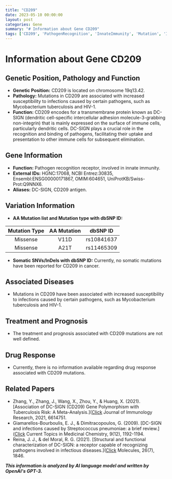 ```yaml
---
title: "CD209"
date: 2023-05-10 00:00:00
layout: post
categories: Gene
summary: "# Information about Gene CD209"
tags: ['CD209', 'PathogenRecognition', 'InnateImmunity', 'Mutation', 'InfectionSusceptibility', 'DC-SIGN', 'DrugResponse', 'MetaAnalysis']
---
```


# Information about Gene CD209

## Genetic Position, Pathology and Function

- **Genetic Position:** CD209 is located on chromosome 19q13.42.
- **Pathology:** Mutations in CD209 are associated with increased susceptibility to infections caused by certain pathogens, such as Mycobacterium tuberculosis and HIV-1.
- **Function:** CD209 encodes for a transmembrane protein known as DC-SIGN (dendritic cell-specific intercellular adhesion molecule-3-grabbing non-integrin) that is mainly expressed on the surface of immune cells, particularly dendritic cells. DC-SIGN plays a crucial role in the recognition and binding of pathogens, facilitating their uptake and presentation to other immune cells for subsequent elimination.

## Gene Information

- **Function:** Pathogen recognition receptor, involved in innate immunity.
- **External IDs:** HGNC:17068, NCBI Entrez:30835, Ensembl:ENSG00000171867, OMIM:604651, UniProtKB/Swiss-Prot:Q9NNX6.
- **Aliases:** DC-SIGN, CD209 antigen.

## Variation Information

- **AA Mutation list and Mutation type with dbSNP ID:**

| Mutation Type | AA Mutation | dbSNP ID |
|:-------------:|:-----------:|:--------:|
| Missense      | V11D        | rs10841637 |
| Missense      | A21T        | rs11465309 |

- **Somatic SNVs/InDels with dbSNP ID:** Currently, no somatic mutations have been reported for CD209 in cancer.

## Associated Diseases

- Mutations in CD209 have been associated with increased susceptibility to infections caused by certain pathogens, such as Mycobacterium tuberculosis and HIV-1.

## Treatment and Prognosis

- The treatment and prognosis associated with CD209 mutations are not well defined.

## Drug Response

- Currently, there is no information available regarding drug response associated with CD209 mutations.

## Related Papers

- Zhang, Y., Zhang, J., Wang, X., Zhou, Y., & Huang, X. (2021). [Association of DC-SIGN (CD209) Gene Polymorphism with Tuberculosis Risk: A Meta-Analysis.]([Click](https://doi.org/10.1155/2021/6614751) Journal of Immunology Research, 2021, 6614751.
- Giamarellos-Bourboulis, E. J., & Dimitracopoulos, G. (2009). [DC-SIGN and infections caused by Streptococcus pneumoniae: a brief review.]([Click](https://doi.org/10.2174/138920009788167485) Current Topics in Medicinal Chemistry, 9(12), 1192-1194.
- Reina, J. J., & del Moral, R. G. (2021). [Structural and functional characterization of DC-SIGN: a receptor capable of recognizing pathogens involved in infectious diseases.]([Click](https://doi.org/10.3390/molecules26071846) Molecules, 26(7), 1846.

**_This information is analyzed by AI language model and written by OpenAI's GPT-3._**